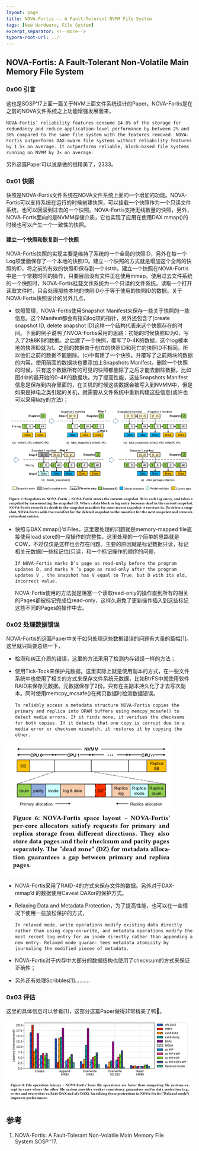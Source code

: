 ```yaml
---
layout: page
title: NOVA-Fortis -- A Fault-Tolerant NVMM File System
tags: [New Hardware, File System]
excerpt_separator: <!--more-->
typora-root-url: ../
---
```


## NOVA-Fortis: A Fault-Tolerant Non-Volatile Main Memory File System

### 0x00 引言

  这也是SOSP'17上面一篇关于NVM上面文件系统设计的Paper。NOVA-Fortis是在之前的NOVA文件系统之上功能增强发展而来，

```
NOVA-Fortis’ reliability features consume 14.8% of the storage for redundancy and reduce application-level performance by between 2% and 38% compared to the same file system with the features removed. NOVA-Fortis outperforms DAX-aware file systems without reliability features by 1.5× on average. It outperforms reliable, block-based file systems running on NVMM by 3× on average.
```

 另外这篇Paper可以说是做的很精美了，2333。



### 0x01 快照

  快照是NOVA-Fortis文件系统在NOVA文件系统上面的一个增加的功能。NOVA-Fortis可以支持系统在运行的时候创建快照，可以挂载一个快照作为一个只读文件系统，也可以回滚到过去的一个快照。NOVA-Fortis支持无线数量的快照，另外，NOVA-Fortis面向的是NVMM存储介质，它也实现了应用在使用DAX mmap()的时候也可以产生一个一致性的快照。

#### 建立一个快照和恢复到一个快照

  NOVA-Fortis快照的实现主要是维持了系统的一个全局的快照ID，另外在每一个Log项里面保存了一个本地的快照ID。建立一个快照的方式就是增加这个全局的快照的ID，将之前的有效的快照ID保存到一个list中。建立一个快照在NOVA-Fortis中是一个常数时间的操作，只要目前没有文件正在使用mmap。使用过去文件系统的一个快照时，NOVA-Fortis挂载文件系统为一个只读的文件系统。读取一个打开读取文件时，只会处理那些本地的快照ID小于等于使用的快照ID的数据。关于NOVA-Fortis快照设计的另外几点，

* 快照管理，NOVA-Fortis使用Snapshot Manifest来保存一些关于快照的一些信息。这个Manifest都会有指向log项的指针，另外还包含了[create snapshot ID, delete snapshot ID)这样一个结构代表来这个快照存在的时间。下面的例子说明了NVOA-Fortis采用的思路：初始的时候快照ID为0，写入了2块8KB的数据。之后建了一个快照，覆写了0-4K的数据，这个log被本地的快照ID就为1。之前的数据由于创立的快照ID和死亡的快照ID不相同，所以他们之前的数据不能删除。(c)中有建了一个快照。并覆写了之前两块的数据的内容，使用前面的数据块也要添加上Snapshots Manifest。删除一个快照的时候，只有这个数据所有的可见的快照都删除了之后才能去删除数据，比如图d中的最开始的0-4K的数据块。为了提高性能，这些Snapshots Manifest信息是保存到内存里面的，在关机的时候这些数据会被写入到NVMM中，但是如果是掉电之类引起的关机，就需要从文件系统中重新构建这些信息(或许也可以采用lazy的方法)；

![novaf-snapshots](/assets/img/novaf-snapshots.png)

* 快照与DAX mmap()’d Files，这里要处理的问题就是memory-mapped file直接使用load store的一段操作的完整性。这里处理的一个简单的思路就是COW，不过仅仅是这样也会存在问题。主要的原因就是标记数据只读，标记相关元数据(一些标记位)只读，和一个标记操作的顺序的问题，

  ```
  If NOVA-Fortis marks D’s page as read-only before the program updates D, and marks V ’s page as read-only after the program updates V , the snapshot has V equal to True, but D with its old, incorrect value.
  ```

  NOVA-Fortis使用的方法就是阻塞一个读取read-only的操作直到所有的相关的Pages都被标记完成位read-only，这样久避免了更新操作插入到这些标记这些不同的Pages的操作中去。

### 0x02 处理数据错误

 NOVA-Fortis的这篇Paper中关于如何处理这些数据错误的问题有大量的篇幅[1]。这里就只简要总结一下，  

* 检测和纠正介质的错误，这里的方法采用了检测内存错误一样的方法；

* 使用Tick-Tock来保护元数据，这里实际上就是使用副本的方式，在一些文件系统中也使用了相关的方式来保存文件系统元数据，比如BtrFS中就使用软件RAID来保存元数据。元数据保存了2份。只有在主副本持久化了才去写次副本。同时使用memcpy_mcsafe()在拷贝数据时检测数据错误。

  ```
  To reliably access a metadata structure NOVA-Fortis copies the primary and replica into DRAM buffers using memcpy_mcsafe() to detect media errors. If it finds none, it verifies the checksums for both copies. If it detects that one copy is corrupt due to a media error or checksum mismatch, it restores it by copying the other.
  ```


![novaf-layout](/assets/img/novaf-layout.png)

* NOVA-Fortis采用了RAID-4的方式来保存文件的数据。另外对于DAX-mmap’d 的数据使用Caveat DAXor的保护方式。

* Relaxing Data and Metadata Protection，为了提高性能，也可以在一些情况下使用一些放松保护的方式，

  ```
  In relaxed mode, write operations modify existing data directly rather than using copy-on-write, and metadata operations modify the most recent log entry for an inode directly rather than appending a new entry. Relaxed mode guaran- tees metadata atomicity by journaling the modified pieces of metadata.
  ```

* NOVA-Fortis对于内存中大部分的数据结构也使用了checksum的方式来保证正确性；

* 另外还有处理Scribbles[1]……....

### 0x03 评估

  这里的具体信息可以参看[1]，这部分这篇Paper做得非常精美了鸭🦆。

![novaf-perf](/assets/img/novaf-perf.png)

## 参考

1. NOVA-Fortis: A Fault-Tolerant Non-Volatile Main Memory File System.SOSP ’17.